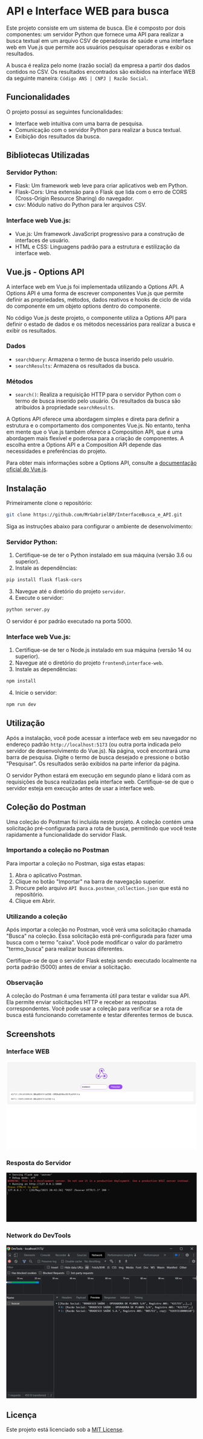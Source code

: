 # API e Interface WEB para busca
Este projeto consiste em um sistema de busca. Ele é composto por dois componentes: um servidor Python que fornece uma API para realizar a busca textual em um arquivo CSV de operadoras de saúde e uma interface web em Vue.js que permite aos usuários pesquisar operadoras e exibir os resultados.

A busca é realiza pelo nome (razão social) da empresa a partir dos dados contidos no CSV. Os resultados encontrados são exibidos na interface WEB da seguinte maneira: `Código ANS | CNPJ | Razão Social`.

## Funcionalidades

O projeto possui as seguintes funcionalidades:

- Interface web intuitiva com uma barra de pesquisa.
- Comunicação com o servidor Python para realizar a busca textual.
- Exibição dos resultados da busca.

## Bibliotecas Utilizadas

### Servidor Python:

- Flask: Um framework web leve para criar aplicativos web em Python.
- Flask-Cors: Uma extensão para o Flask que lida com o erro de CORS (Cross-Origin Resource Sharing) do navegador.
- csv: Módulo nativo do Python para ler arquivos CSV.

### Interface web Vue.js:

- Vue.js: Um framework JavaScript progressivo para a construção de interfaces de usuário.
- HTML e CSS: Linguagens padrão para a estrutura e estilização da interface web.

## Vue.js - Options API

A interface web em Vue.js foi implementada utilizando a Options API. A Options API é uma forma de escrever componentes Vue.js que permite definir as propriedades, métodos, dados reativos e hooks de ciclo de vida do componente em um objeto options dentro do componente.

No código Vue.js deste projeto, o componente utiliza a Options API para definir o estado de dados e os métodos necessários para realizar a busca e exibir os resultados.

### Dados

- `searchQuery`: Armazena o termo de busca inserido pelo usuário.
- `searchResults`: Armazena os resultados da busca.

### Métodos

- `search()`: Realiza a requisição HTTP para o servidor Python com o termo de busca inserido pelo usuário. Os resultados da busca são atribuídos à propriedade `searchResults`.

A Options API oferece uma abordagem simples e direta para definir a estrutura e o comportamento dos componentes Vue.js. No entanto, tenha em mente que o Vue.js também oferece a Composition API, que é uma abordagem mais flexível e poderosa para a criação de componentes. A escolha entre a Options API e a Composition API depende das necessidades e preferências do projeto.

Para obter mais informações sobre a Options API, consulte a [documentação oficial do Vue.js](https://vuejs.org/v2/guide/components.html#Options-API).

## Instalação

Primeiramente clone o repositório:
```bash
git clone https://github.com/MrGabrielBP/InterfaceBusca_e_API.git
```
Siga as instruções abaixo para configurar o ambiente de desenvolvimento:

### Servidor Python:

1. Certifique-se de ter o Python instalado em sua máquina (versão 3.6 ou superior).
2. Instale as dependências:
```bash
pip install flask flask-cors
```
3. Navegue até o diretório do projeto `servidor`.
4. Execute o servidor:
```bash
python server.py
```

O servidor é por padrão executado na porta 5000.

### Interface web Vue.js:

1. Certifique-se de ter o Node.js instalado em sua máquina (versão 14 ou superior).
2. Navegue até o diretório do projeto `frontend\interface-web`.
3. Instale as dependências:
```bash
npm install
```
4. Inicie o servidor:
```bash
npm run dev
```

## Utilização

Após a instalação, você pode acessar a interface web em seu navegador no endereço padrão `http://localhost:5173` (ou outra porta indicada pelo servidor de desenvolvimento do Vue.js). Na página, você encontrará uma barra de pesquisa. Digite o termo de busca desejado e pressione o botão "Pesquisar". Os resultados serão exibidos na parte inferior da página.

O servidor Python estará em execução em segundo plano e lidará com as requisições de busca realizadas pela interface web. Certifique-se de que o servidor esteja em execução antes de usar a interface web.

## Coleção do Postman

Uma coleção do Postman foi incluída neste projeto. A coleção contém uma solicitação pré-configurada para a rota de busca, permitindo que você teste rapidamente a funcionalidade do servidor Flask.

### Importando a coleção no Postman

Para importar a coleção no Postman, siga estas etapas:

1. Abra o aplicativo Postman.
2. Clique no botão "Importar" na barra de navegação superior.
3. Procure pelo arquivo `API Busca.postman_collection.json` que está no repositório.
5. Clique em Abrir.

### Utilizando a coleção

Após importar a coleção no Postman, você verá uma solicitação chamada "Busca" na coleção. Essa solicitação está pré-configurada para fazer uma busca com o termo "caixa". Você pode modificar o valor do parâmetro "termo_busca" para realizar buscas diferentes.

Certifique-se de que o servidor Flask esteja sendo executado localmente na porta padrão (5000) antes de enviar a solicitação.

### Observação

A coleção do Postman é uma ferramenta útil para testar e validar sua API. Ela permite enviar solicitações HTTP e receber as respostas correspondentes. Você pode usar a coleção para verificar se a rota de busca está funcionando corretamente e testar diferentes termos de busca.

## Screenshots

### Interface WEB

![Interface WEB](https://github.com/MrGabrielBP/InterfaceBusca_e_API/blob/main/interface%20web.png)

### Resposta do Servidor

![Código de respota do servidor](https://github.com/MrGabrielBP/InterfaceBusca_e_API/blob/main/servidor.png)

### Network do DevTools

![Aba Network do DevTools](https://github.com/MrGabrielBP/InterfaceBusca_e_API/blob/main/requisi%C3%A7%C3%A3o.png)

## Licença

Este projeto está licenciado sob a [MIT License](LICENSE).
